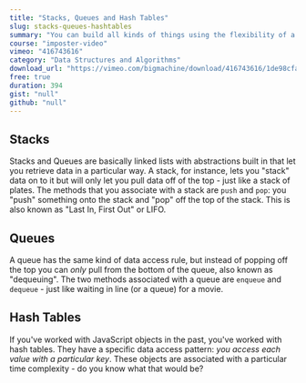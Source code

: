 ```yaml
---
title: "Stacks, Queues and Hash Tables"
slug: stacks-queues-hashtables
summary: "You can build all kinds of things using the flexibility of a linked list. In this video we'll get to know a few of the more common data structures that you use every day."
course: "imposter-video"
vimeo: "416743616"
category: "Data Structures and Algorithms"
download_url: "https://vimeo.com/bigmachine/download/416743616/1de98cfa82"
free: true
duration: 394
gist: "null"
github: "null"
---
```


## Stacks

Stacks and Queues are basically linked lists with abstractions built in that let you retrieve data in a particular way. A stack, for instance, lets you "stack" data on to it but will only let you pull data off of the top - just like a stack of plates. The methods that you associate with a stack are `push` and `pop`: you "push" something onto the stack and "pop" off the top of the stack. This is also known as "Last In, First Out" or LIFO.

## Queues

A queue has the same kind of data access rule, but instead of popping off the top you can _only_ pull from the bottom of the queue, also known as "dequeuing". The two methods associated with a queue are `enqueue` and `dequeue` - just like waiting in line (or a queue) for a movie.

## Hash Tables

If you've worked with JavaScript objects in the past, you've worked with hash tables. They have a specific data access pattern: _you access each value with a particular key_. These objects are associated with a particular time complexity - do you know what that would be?

